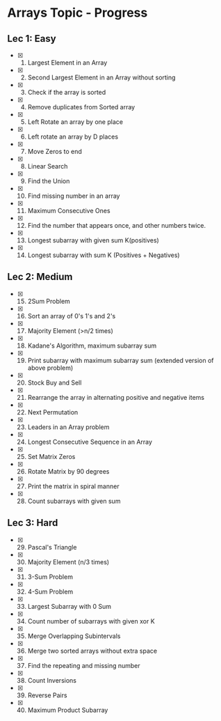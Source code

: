 # Arrays Topic - Progress

## Lec 1: Easy
- [x] 1. Largest Element in an Array
- [x] 2. Second Largest Element in an Array without sorting
- [x] 3. Check if the array is sorted
- [x] 4. Remove duplicates from Sorted array
- [x] 5. Left Rotate an array by one place
- [x] 6. Left rotate an array by D places
- [x] 7. Move Zeros to end
- [x] 8. Linear Search
- [x] 9. Find the Union
- [x] 10. Find missing number in an array
- [x] 11. Maximum Consecutive Ones
- [x] 12. Find the number that appears once, and other numbers twice.
- [x] 13. Longest subarray with given sum K(positives)
- [x] 14. Longest subarray with sum K (Positives + Negatives)

## Lec 2: Medium
- [x] 15. 2Sum Problem
- [x] 16. Sort an array of 0's 1's and 2's
- [x] 17. Majority Element (>n/2 times)
- [x] 18. Kadane's Algorithm, maximum subarray sum
- [x] 19. Print subarray with maximum subarray sum (extended version of above problem)
- [x] 20. Stock Buy and Sell
- [x] 21. Rearrange the array in alternating positive and negative items
- [x] 22. Next Permutation
- [x] 23. Leaders in an Array problem
- [x] 24. Longest Consecutive Sequence in an Array
- [x] 25. Set Matrix Zeros
- [x] 26. Rotate Matrix by 90 degrees
- [x] 27. Print the matrix in spiral manner
- [x] 28. Count subarrays with given sum

## Lec 3: Hard
- [x] 29. Pascal's Triangle
- [x] 30. Majority Element (n/3 times)
- [x] 31. 3-Sum Problem
- [x] 32. 4-Sum Problem
- [x] 33. Largest Subarray with 0 Sum
- [x] 34. Count number of subarrays with given xor K
- [x] 35. Merge Overlapping Subintervals
- [x] 36. Merge two sorted arrays without extra space
- [x] 37. Find the repeating and missing number
- [x] 38. Count Inversions
- [x] 39. Reverse Pairs
- [x] 40. Maximum Product Subarray
